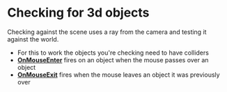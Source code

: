# Checking for 3d objects

Checking against the scene uses a ray from the camera and testing it against the world.

* For this to work the objects you're checking need to have colliders
* **[OnMouseEnter](http://docs.unity3d.com/Documentation/ScriptReference/MonoBehaviour.OnMouseEnter.html)** fires on an object when the mouse passes over an object
* **[OnMouseExit](http://docs.unity3d.com/Documentation/ScriptReference/MonoBehaviour.OnMouseExit.html)** fires when the mouse leaves an object it was previously over


